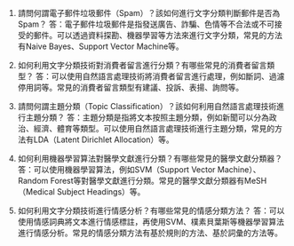 1. 請問何謂電子郵件垃圾郵件（Spam）？該如何進行文字分類判斷郵件是否為Spam？
答：電子郵件垃圾郵件是指發送廣告、詐騙、色情等不合法或不可接受的郵件。可以透過資料探勘、機器學習等方法來進行文字分類，常見的方法有Naive Bayes、Support Vector Machine等。

2. 如何利用文字分類技術對消費者留言進行分類？有哪些常見的消費者留言類型？
答：可以使用自然語言處理技術將消費者留言進行處理，例如斷詞、過濾停用詞等。常見的消費者留言類型有建議、投訴、表揚、詢問等。

3. 請問何謂主題分類（Topic Classification）？該如何利用自然語言處理技術進行主題分類？
答：主題分類是指將文本按照主題分類，例如新聞可以分為政治、經濟、體育等類型。可以使用自然語言處理技術進行主題分類，常見的方法有LDA（Latent Dirichlet Allocation）等。

4. 如何利用機器學習算法對醫學文獻進行分類？有哪些常見的醫學文獻分類器？
答：可以使用機器學習算法，例如SVM（Support Vector Machine）、Random Forest等對醫學文獻進行分類。常見的醫學文獻分類器有MeSH（Medical Subject Headings）等。

5. 如何利用文字分類技術進行情感分析？有哪些常見的情感分類方法？
答：可以使用情感詞典將文本進行情感標註，再使用SVM、樸素貝葉斯等機器學習算法進行情感分析。常見的情感分類方法有基於規則的方法、基於詞彙的方法等。